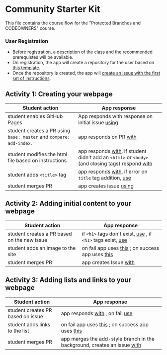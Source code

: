 # Community Starter Kit

This file contains the course flow for the "Protected Branches and CODEOWNERS" course.

### User Registration
- Before registration, a description of the class and the recommended prerequistes will be available.
- On registration, the app will create a repository for the user based on [this template](http://github.com/githubtraining/intro-to-html).
- Once the repository is created, the app will [create an issue with the first set of instructions](responses/01_welcome.md).  

## Activity 1: Creating your webpage

| Student action | App response |
| -------------- | ------------ |
| student enables GitHub Pages | App responds with response on initial issue [using](responses/00-openapr.md) |
| student creates a PR using `base: master` and `compare: add-index`. | app responds on PR [with](responses/02-html-structure.md) |
| student modifies the html file based on instructions | app responds [with](responses/03-title-tag.md), if student didn't add an `<html>` or `<body>` (and closing tags) respond [with](responses/03e-add-html.md) |
|  student adds `<title>` tag | app responds [with](responses/04-merge-first-pr.md), if error on `title` tag addition, [use](responses/03e-add-title.md) |
| student merges PR | app creates issue [using](responses/05-h1-tag.md) |

## Activity 2: Adding initial content to your webpage

| Student action | App response |
| -------------- | ------------ |
| student creates a PR based on the new issue | if `<h1>` tags don't exist, [use](responses/05e-troubleshoot-h1.md) , if `<h1>` tags exist, [use](responses/06-add-image.md) |
| student adds an image to the site | on fail app uses [this](responses/06e_image.md) ; on success app uses [this](responses/07_merge-second-pr.md) |
| student merges PR | app creates Issue [with](responses/08-create-list.md) | 

## Activity 3: Adding lists and links to your webpage 

| Student action | App response |
| -------------- | ------------ |
| student creates PR based on issue | app responds [with](responses/09-add-links.md) , on fail [use](responses/08e-list.md)  |
| student adds links to the list | on fail app uses [this](responses/09e-links.md) ; on success app uses [this](responses/10-merge-third-pr.md) |
| student merges PR | app merges the add-style branch in the background, creates an issue [with](responses/11-link-css.md)   |
